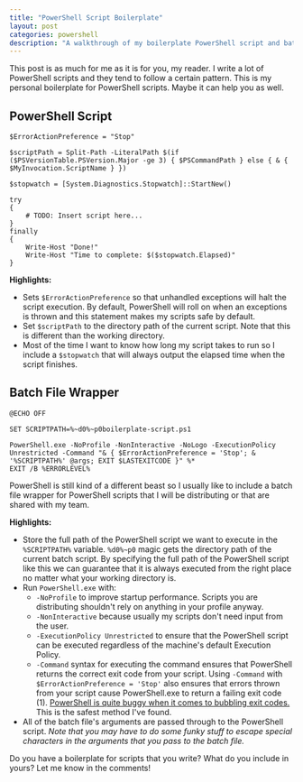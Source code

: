 ```yaml
---
title: "PowerShell Script Boilerplate"
layout: post
categories: powershell
description: "A walkthrough of my boilerplate PowerShell script and batch file wrapper. Includes argument pass-through and exit code bubbling."
---
```


This post is as much for me as it is for you, my reader. I write a lot of
PowerShell scripts and they tend to follow a certain pattern. This is my
personal boilerplate for PowerShell scripts. Maybe it can help you as well.

## PowerShell Script

    $ErrorActionPreference = "Stop"

    $scriptPath = Split-Path -LiteralPath $(if ($PSVersionTable.PSVersion.Major -ge 3) { $PSCommandPath } else { & { $MyInvocation.ScriptName } })

    $stopwatch = [System.Diagnostics.Stopwatch]::StartNew()

    try
    {
        # TODO: Insert script here...
    }
    finally
    {
        Write-Host "Done!"
        Write-Host "Time to complete: $($stopwatch.Elapsed)"
    }

**Highlights:**

- Sets `$ErrorActionPreference` so that unhandled exceptions will halt
  the script execution. By default, PowerShell will roll on when an exceptions
  is thrown and this statement makes my scripts safe by default.
- Set `$scriptPath` to the directory path of the current script.
  Note that this is different than the working directory.
- Most of the time I want to know how long my script takes to run so I include
  a `$stopwatch` that will always output the elapsed time when the script finishes.

## Batch File Wrapper

    @ECHO OFF

    SET SCRIPTPATH=%~d0%~p0boilerplate-script.ps1

    PowerShell.exe -NoProfile -NonInteractive -NoLogo -ExecutionPolicy Unrestricted -Command "& { $ErrorActionPreference = 'Stop'; & '%SCRIPTPATH%' @args; EXIT $LASTEXITCODE }" %*
    EXIT /B %ERRORLEVEL%

PowerShell is still kind of a different beast so I usually like to include a
batch file wrapper for PowerShell scripts that I will be distributing or
that are shared with my team.

**Highlights:**

- Store the full path of the PowerShell script we want to execute in the
  `%SCRIPTPATH%` variable. `%d0%~p0` magic gets the directory path of the
  current batch script. By specifying the full path of the PowerShell script
  like this we can guarantee that it is always executed from the right place
  no matter what your working directory is.
- Run `PowerShell.exe` with:
    - `-NoProfile` to improve startup performance. Scripts you are distributing
      shouldn't rely on anything in your profile anyway.
    - `-NonInteractive` because usually my scripts don't need input from the user.
    - `-ExecutionPolicy Unrestricted` to ensure that the PowerShell script can
      be executed regardless of the machine's default Execution Policy.
    - `-Command` syntax for executing the command ensures that PowerShell
      returns the correct exit code from your script.
      Using `-Command` with `$ErrorActionPreference = 'Stop'` also ensures that
      errors thrown from your script cause PowerShell.exe to return a failing
      exit code (1). [PowerShell is quite buggy when it comes to bubbling exit 
      codes.]({{site.url}}/2012/powershell-batch-files-exit-codes/)
      This is the safest method I've found.
- All of the batch file's arguments are passed through to the PowerShell script.
  _Note that you may have to do some funky stuff to escape special characters in the arguments that you pass to the batch file._

Do you have a boilerplate for scripts that you write? What do you include in yours? Let me know in the comments!
